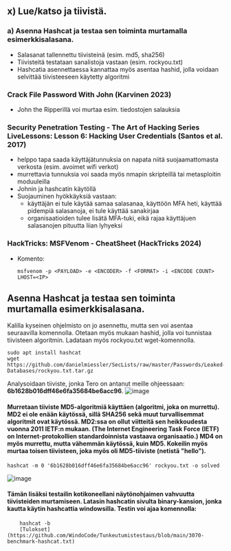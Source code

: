 ## x) Lue/katso ja tiivistä.
### a) Asenna Hashcat ja testaa sen toiminta murtamalla esimerkkisalasana.
- Salasanat tallennettu tiivisteinä (esim. md5, sha256)
- Tiivisteitä testataan sanalistoja vastaan (esim. rockyou.txt)
- Hashcatia asennettaessa kannattaa myös asentaa hashid, jolla voidaan selvittää tiivisteeseen käytetty algoritmi


### Crack File Password With John (Karvinen 2023)
- John the Ripperillä voi murtaa esim. tiedostojen salauksia

### Security Penetration Testing - The Art of Hacking Series LiveLessons: Lesson 6: Hacking User Credentials (Santos et al. 2017)
- helppo tapa saada käyttäjätunnuksia on napata niitä suojaamattomasta verkosta (esim. avoimet wifi verkot)
- murrettavia tunnuksia voi saada myös nmapin skripteillä tai metasploitin moduuleilla 
- Johnin ja hashcatin käytöllä
- Suojauminen hyökkäyksiä vastaan:
    - käyttäjän ei tule käytää samaa salasanaa, käyttöön MFA heti, käyttää pidempiä salasanoja, ei tule käyttää sanakirjaa
    - organisaatioiden tulee lisätä MFA-tuki, eikä rajaa käyttäjuen salasanojen pituutta liian lyhyeksi
 
### HackTricks: MSFVenom - CheatSheet (HackTricks 2024)
- Komento:

      msfvenom -p <PAYLOAD> -e <ENCODER> -f <FORMAT> -i <ENCODE COUNT> LHOST=<IP>
## Asenna Hashcat ja testaa sen toiminta murtamalla esimerkkisalasana.
Kalilla kyseinen ohjelmisto on jo asennettu, mutta sen voi asentaa seuraavilla komennolla. Otetaan myös mukaan hashid, jolla voi tunnistaa tiivisteen algoritmin. Ladataan myös rockyou.txt wget-komennolla.

    sudo apt install hashcat
    wget https://github.com/danielmiessler/SecLists/raw/master/Passwords/Leaked-Databases/rockyou.txt.tar.gz
Analysoidaan tiiviste, jonka Tero on antanut meille ohjeessaan: **6b1628b016dff46e6fa35684be6acc96**.
![image](https://github.com/user-attachments/assets/2852b47f-d659-4a62-b7a5-3f4a402cbc99)
#### Murretaan tiiviste MD5-algoritmiä käyttäen (algoritmi, joka on murrettu). MD2 ei ole enään käytössä, sillä SHA256 sekä muut turvallisemmat algoritmit ovat käytössä. MD2:ssa on ollut viitteitä sen heikkoudesta vuonna 2011 IETF:n mukaan. (The Internet Engineering Task Force (IETF) on Internet-protokollien standardoinnista vastaava organisaatio.) MD4 on myös murrettu, mutta vähemmän käytössä, kuin MD5. Kokeilin myös murtaa toisen tiivisteen, joka myös oli MD5-tiiviste (netistä "hello").
    hashcat -m 0 '6b1628b016dff46e6fa35684be6acc96' rockyou.txt -o solved
![image](https://github.com/user-attachments/assets/91648123-12ee-4097-8fe7-4b2eb105d2b8)

#### Tämän lisäksi testailin kotikoneellani näytönohjaimen vahvuutta tiivisteiden murtamiseen. Latasin hashcatin sivulta binary-kansion, jonka kautta käytin hashcattia windowsilla. Testin voi ajaa komennolla:
        hashcat -b
        [Tulokset](https://github.com/WindoCode/Tunkeutumistestaus/blob/main/3070-benchmark-hashcat.txt)

